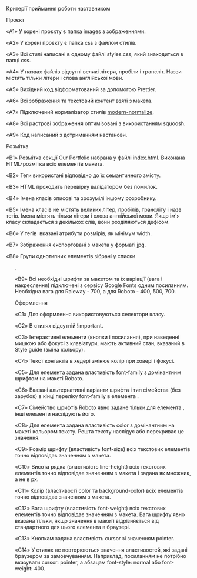 Критерії приймання роботи наставником

Проєкт

«A1» У корені проєкту є папка images з зображеннями.

«A2» У корені проєкту є папка css з файлом стилів.

«A3» Всі стилі написані в одному файлі styles.css, який знаходиться в папці css.

«A4» У назвах файлів відсутні великі літери, пробіли і трансліт. Назви містять
тільки літери і слова англійської мови.

«A5» Вихідний код відформатований за допомогою Prettier.

«A6» Всі зображення та текстовий контент взяті з макета.

«A7» Підключений нормалізатор стилів
[modern-normalize](https://cdnjs.com/libraries/modern-normalize).

«A8» Всі растрові зображення оптимізовані з використанням squoosh.

«A9» Код написаний з дотриманням настанови.

Розмітка

«B1» Розмітка секції Our Portfolio набрана у файлі index.html. Виконана
HTML-розмітка всіх елементів макета.

«B2» Теги використані відповідно до їх семантичного змісту.

«B3» HTML проходить перевірку валідатором без помилок.

«B4» Імена класів описові та зрозумілі іншому розробнику.

«B5» Імена класів не містять великих літер, пробілів, трансліту і назв тегів.
Імена містять тільки літери і слова англійської мови. Якщо ім'я класу
складається з декількох слів, вони розділяються дефісом.

«B6» У тегів <img> вказані атрибути розмірів, як мінімум width.

«B7» Зображення експортовані з макета у форматі jpg.

«B8» Групи однотипних елементів зібрані у списки <ul>.

«B9» Всі необхідні шрифти за макетом та їх варіації (вага і накреслення)
підключені з сервісу Google Fonts одним посиланням. Необхідна вага для Raleway -
700, а для Roboto - 400, 500, 700.

Оформлення

«C1» Для оформлення використовуються селектори класу.

«C2» В стилях відсутній !important.

«C3» Інтерактивні елементи (кнопки і посилання), при наведенні мишкою або фокусі
з клавіатури, мають активний стан, вказаний в Style guide (зміна кольору).

«С4» Текст контактів в хедері змінює колір при ховері і фокусі.

«С5» Для елемента <body> задана властивість font-family з домінантним шрифтом на
макеті Roboto.

«С6» Вказані альтернативні варіанти шрифта і тип сімейства (без зарубок) в кінці
переліку font-family в елемента <body>.

«С7» Сімейство шрифтів Roboto явно задане тільки для елемента <body>, інші
елементи наслідують його.

«С8» Для елемента <body> задана властивість color з домінантним на макеті
кольором тексту. Решта тексту наслідує або перекриває це значення.

«С9» Розмір шрифту (властивість font-size) всіх текстових елементів точно
відповідає значенням з макета.

«С10» Висота рядка (властивість line-height) всіх текстових елементів точно
відповідає значенням з макета і задана як множник, а не в px.

«С11» Колір (властивості color та background-color) всіх елементів точно
відповідає значенням з макета.

«С12» Вага шрифту (властивість font-weight) всіх текстових елементів точно
відповідає значенням з макета. Вага шрифту явно вказана тільки, якщо значення в
макеті відрізняється від стандартного для цього елемента в браузері.

«С13» Кнопкам задана властивість cursor зі значенням pointer.

«С14» У стилях не повторюються значення властивостей, які задані браузером за
замовчуванням. Наприклад, посиланням не потрібно вказувати cursor: pointer, а
абзацам font-style: normal або font-weight: 400.
